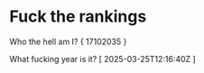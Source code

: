 # Fuck the rankings

Who the hell am I?
{ 17102035 }

What fucking year is it?
[ 2025-03-25T12:16:40Z ]
